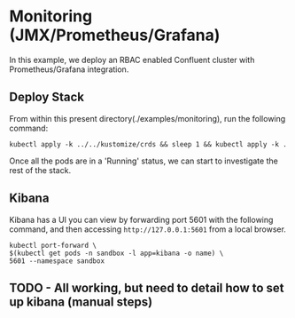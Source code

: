# Monitoring (JMX/Prometheus/Grafana)
In this example, we deploy an RBAC enabled Confluent cluster with Prometheus/Grafana integration.

## Deploy Stack
From within this present directory(./examples/monitoring), run the following command:

```shell
kubectl apply -k ../../kustomize/crds && sleep 1 && kubectl apply -k .
```
Once all the pods are in a 'Running' status, we can start to investigate the rest of the stack.

## Kibana
Kibana has a UI you can view by forwarding port 5601 with the following command, and then accessing `http://127.0.0.1:5601` from a local browser.
```shell
kubectl port-forward \
$(kubectl get pods -n sandbox -l app=kibana -o name) \
5601 --namespace sandbox
```
## TODO - All working, but need to detail how to set up kibana (manual steps)